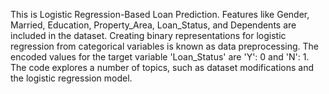 This is Logistic Regression-Based Loan Prediction. Features like Gender, Married, Education, Property_Area, Loan_Status, and Dependents are included in the dataset. Creating binary representations for logistic regression from categorical variables is known as data preprocessing. The encoded values for the target variable 'Loan_Status' are 'Y': 0 and 'N': 1. The code explores a number of topics, such as dataset modifications and the logistic regression model.
